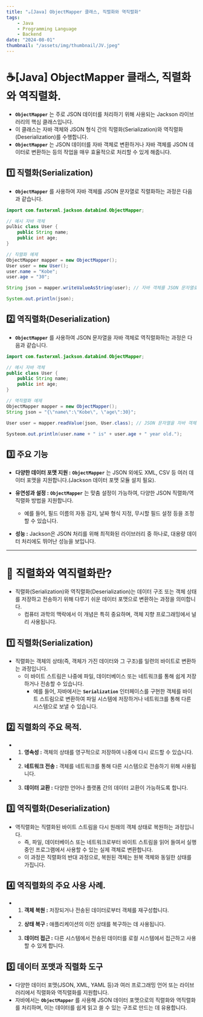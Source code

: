 ```yaml
---
title: "☕️[Java] ObjectMapper 클래스, 직렬화와 역직렬화"
tags:
    - Java
    - Programming Language
    - Backend
date: "2024-08-01"
thumbnail: "/assets/img/thumbnail/JV.jpeg"
---
```


# ☕️[Java] ObjectMapper 클래스, 직렬화와 역직렬화.

- **`ObjectMapper`** 는 주로 JSON 데이터를 처리하기 위해 사용되는 Jackson 라이브러리의 핵심 클래스입니다.
- 이 클래스는 자바 객체와 JSON 형식 간의 직렬화(Serialization)와 역직렬화(Deserialization)를 수행합니다.
- **`ObjectMapper`** 는 JSON 데이터를 자바 객체로 변환하거나 자바 객체를 JSON 데이터로 변환하는 등의 작업을 매우 효율적으로 처리할 수 있게 해줍니다.

## 1️⃣ 직렬화(Serialization)

- **`ObjectMapper`** 를 사용하여 자바 객체를 JSON 문자열로 직렬화하는 과정은 다음과 같습니다.

```java
import com.fasterxml.jackson.databind.ObjectMapper;

// 예시 자바 객체
pulbic class User {
    public String name;
    public int age;
}

// 직렬화 예제
ObjectMapper mapper = new ObjectMapper();
User user = new User();
user.name = "Kobe";
user.age = "30";

String json = mapper.writeValueAsString(user); // 자바 객체를 JSON 문자열로 변환

System.out.println(json);
```

## 2️⃣ 역직렬화(Deserialization)

- **`ObjectMapper`** 를 사용하여 JSON 문자열을 자바 객체로 역직렬화하는 과정은 다음과 같습니다.

```java
import com.fasterxml.jackson.databind.ObjectMapper;

// 예시 자바 객체
public class User {
    public String name;
    public int age;
}

// 역직렬화 예제
ObjectMapper mapper = new ObjectMapper();
String json = "{\"name\":\"Kobe\", \"age\":30}";

User user = mapper.readValue(json, User.class); // JSON 문자열을 자바 객체로 변환

Systeom.out.println(user.name + " is" + user.age + " year old.");
```

## 3️⃣ 주요 기능

- **다양한 데이터 포맷 지원 :**  **`ObjectMapper`** 는 JSON 외에도 XML, CSV 등 여러 데이터 포맷을 지원합니다.(Jackson 데이터 포맷 모듈 설치 필요).

- **유연성과 설정 :** **`ObjectMapper`** 는 맞춤 설정이 가능하여, 다양한 JSON 직렬화/역직렬화 방법을 지원합니다.
    - 예를 들어, 필드 이름의 자동 감지, 날짜 형식 지정, 무시할 필드 설정 등을 조정할 수 있습니다.

- **성능 :** Jackson은 JSON 처리를 위해 최적화된 라이브러리 중 하나로, 대용량 데이터 처리에도 뛰어난 성능을 보입니다.

---

# 🤔 직렬화와 역직렬화란?

- 직렬화(Serialization)와 역직렬화(Deserialization)는 데이터 구조 또는 객체 상태를 저장하고 전송하기 위해 다루기 쉬운 데이터 포맷으로 변환하는 과정을 의미합니다.
    - 컴퓨터 과학의 맥락에서 이 개념은 특히 중요하며, 객체 지향 프로그래밍에서 널리 사용됩니다.

## 1️⃣ 직렬화(Serialization)
- 직렬화는 객체의 상태(즉, 객체가 가진 데이터와 그 구조)를 일련의 바이트로 변환하는 과정입니다.
    - 이 바이트 스트림은 나중에 파일, 데이터베이스 또는 네트워크를 통해 쉽게 저장하거나 전송할 수 있습니다.
        - 예를 들어, 자바에서는 **`Serialization`** 인터페이스를 구현한 객체를 바이트 스트림으로 변환하여 파일 시스템에 저장하거나 네트워크를 통해 다른 시스템으로 보낼 수 있습니다.

## 2️⃣ 직렬화의 주요 목적.
- 1. **영속성 :** 객체의 상태를 영구적으로 저장하여 나중에 다시 로드할 수 있습니다.
- 2. **네트워크 전송 :** 객체를 네트워크를 통해 다른 시스템으로 전송하기 위해 사용됩니다.
- 3. **데이터 교환 :** 다양한 언어나 플랫폼 간의 데이터 교환이 가능하도록 합니다.

## 3️⃣ 역직렬화(Deserialization)
- 역직렬화는 직렬화된 바이트 스트림을 다시 원래의 객체 상태로 복원하는 과정입니다.
    - 즉, 파일, 데이터베이스 또는 네트워크로부터 바이트 스트림을 읽어 들여서 실행 중인 프로그램에서 사용할 수 있는 실제 객체로 변환합니다.
    - 이 과정은 직렬화의 반대 과정으로, 복원된 객체는 원복 객체와 동일한 상태를 가집니다.

## 4️⃣ 역직렬화의 주요 사용 사례.
- 1. **객체 복원 :** 저장되거나 전송된 데이터로부터 객체를 재구성합니다.
- 2. **상태 복구 :** 애플리케이션의 이전 상태를 복구하는 데 사용됩니다.
- 3. **데이터 접근 :** 다른 시스템에서 전송된 데이터를 로컬 시스템에서 접근하고 사용할 수 있게 합니다.

## 5️⃣ 데이터 포맷과 직렬화 도구
- 다양한 데이터 포맷(JSON, XML, YAML 등)과 여러 프로그래밍 언어 또는 라이브러리에서 직렬화와 역직렬화를 지원합니다.
- 자바에서는 **`ObjectMapper`** 를 사용해 JSON 데이터 포맷으로의 직렬화와 역직렬화를 처리하며, 이는 데이터를 쉽게 읽고 쓸 수 있는 구조로 만드는 데 유용합니다.
